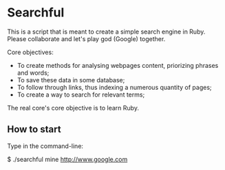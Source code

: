 Searchful
=========

This is a script that is meant to create a simple search engine in Ruby. Please collaborate and let's play god (Google) together.

Core objectives:

* To create methods for analysing webpages content, priorizing phrases and words;
* To save these data in some database;
* To follow through links, thus indexing a numerous quantity of pages;
* To create a way to search for relevant terms;


The real core's core objective is to learn Ruby.

How to start
-----------

Type in the command-line:

$ ./searchful mine http://www.google.com

